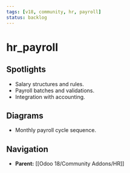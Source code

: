 ```yaml
---
tags: [v18, community, hr, payroll]
status: backlog
---
```

# hr_payroll

## Spotlights
- Salary structures and rules.
- Payroll batches and validations.
- Integration with accounting.

## Diagrams
- Monthly payroll cycle sequence.




## Navigation
- **Parent:** [[Odoo 18/Community Addons/HR]]

